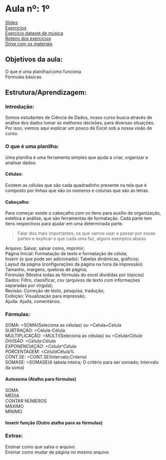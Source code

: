 # Aula nº: 1º

[Slides](https://docs.google.com/presentation/d/16xaebVQ7qPBMER_ktvpxDzGjJ_Z_QTrInOA_qMcFLNY/edit?usp=sharing)  
[Exercicios](https://github.com/LRCaetanoM/PORTA-PUC-MINAS/blob/main/Aula%201/PORTA%20-%20AULA1.xlsx)  
[Exercicio dataset de música](https://github.com/LRCaetanoM/PORTA-PUC-MINAS/blob/main/Aula%201/dataset-spotify-v1.xlsx)  
[Roteiro dos exercicios](https://github.com/LRCaetanoM/PORTA-PUC-MINAS/blob/main/Aula%201/Roteiro%20de%20aula%201.pdf)  
[Drive com os materiais](https://drive.google.com/drive/folders/1Vju22upIHuHOeMVU8OAy4jwAhrIbRz7F?usp=sharing)  

## Objetivos da aula:
O que é uma planilha/como funciona  
Fórmulas básicas  

## Estrutura/Aprendizagem:
### Introdução:
Somos estudantes de Ciência de Dados, nosso curso busca através de análise dos dados tomar as melhores decisões, para diversas situações. Por isso, viemos aqui explicar um pouco de Excel sob a nossa visão de curso.
  
### O que é uma planilha:
Uma planilha é uma ferramenta simples que ajuda a criar, organizar e analisar dados.  

#### Células:
Existem as células que são cada quadradinho presente na tela que é composto por linhas que são os números e colunas que são as letras.  

#### Cabeçalho:
Para começar existe o cabeçalho com os itens para auxílio de organização, estética e análise, que são ferramentas de formatação. Cada parte tem itens respectivos para ajudar em uma determinada parte.  

> Falar dos mais importantes, os que vamos usar e passar por essas partes e explicar o que cada uma faz, alguns exemplos abaixo  

Arquivo: Salvar, salvar como, imprimir;  
Página Inicial: Formatação de texto e formatação de célula;  
Inserir (o que pode ser adicionado): Tabelas dinâmicas, gráficos;  
Layout da página (configurações da página na hora da impressão): Tamanho, margens, quebras de página;  
Fórmulas (Mostra todas as fórmulas do excel divididas por tópicos)  
Dados: Filtro, classificar, csv (arquivos de texto com informações separadas por vírgula);  
Revisão: Correção de texto, pesquisa, tradução;  
Exibição: Visualização para impressão;  
Ajuda: Ajuda, comentários.  

### Fórmulas:
SOMA: =SOMA(Seleciona as células) ou =Celula+Celula  
SUBTRAÇÃO: =Célula-Célula  
MULTIPLICAÇÃO: =MULTI(Seleciona as células) ou =Celular*Célula  
DIVISÃO: =Célula:Célula  
EXPONENCIAÇÃO: =Célula^Célula  
PORCENTAGEM: =Célula*Célula%  
CONT.SE: =CONT.SE(Intervalo;Criterio)  
SOMASE: =SOMASE(A tabela inteira; O critério para ser somado; Intervalo da soma)  

#### Autosoma (Atalho para fórmulas)
SOMA  
MÉDIA  
CONTAR NÚMEROS  
MÁXIMO  
MÍNIMO  

#### Inserir função (Outro atalho para as fórmulas)  

### Extras:
Ensinar como que salva o arquivo  
Ensinar como mudar de página no mesmo arquivo  

